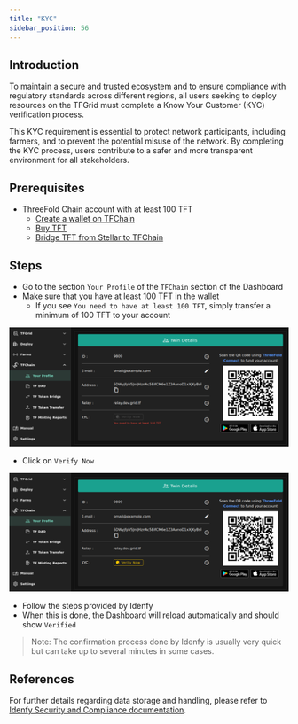 ```yaml
---
title: "KYC"
sidebar_position: 56
---
```




## Introduction

To maintain a secure and trusted ecosystem and to ensure compliance with regulatory standards across different regions, all users seeking to deploy resources on the TFGrid must complete a Know Your Customer (KYC) verification process.

This KYC requirement is essential to protect network participants, including farmers, and to prevent the potential misuse of the network. By completing the KYC process, users contribute to a safer and more transparent environment for all stakeholders.

## Prerequisites

- ThreeFold Chain account with at least 100 TFT
  - [Create a wallet on TFChain](../../wallet_connector)
  - [Buy TFT](../../../threefold_token/buy_sell_tft/tft_lobstr_complete_guide)
  - [Bridge TFT from Stellar to TFChain](../../../tfconnect_toc/tfconnect_wallet#bridge-assets)

## Steps

- Go to the section `Your Profile` of the `TFChain` section of the Dashboard
- Make sure that you have at least 100 TFT in the wallet
  - If you see `You need to have at least 100 TFT`, simply transfer a minimum of 100 TFT to your account

![](./img/kyc_1.png)

- Click on `Verify Now`

![](./img/kyc_2.png)

- Follow the steps provided by Idenfy
- When this is done, the Dashboard will reload automatically and should show `Verified`

> Note: The confirmation process done by Idenfy is usually very quick but can take up to several minutes in some cases.

## References

For further details regarding data storage and handling, please refer to [Idenfy Security and Compliance documentation](https://www.idenfy.com/security/).
